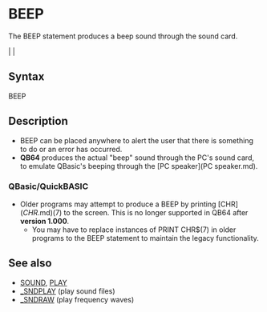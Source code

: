 # BEEP

The BEEP statement produces a beep sound through the sound card.

  

|  |

## Syntax

BEEP
  

## Description

* BEEP can be placed anywhere to alert the user that there is something to do or an error has occurred.
* **QB64** produces the actual "beep" sound through the PC's sound card, to emulate QBasic's beeping through the [PC speaker](PC speaker.md).

### QBasic/QuickBASIC

* Older programs may attempt to produce a BEEP by printing [CHR$](CHR$.md)(7) to the screen. This is no longer supported in QB64 after **version 1.000**.
	+ You may have to replace instances of PRINT CHR$(7) in older programs to the BEEP statement to maintain the legacy functionality.

  

## See also

* [SOUND](SOUND.md), [PLAY](PLAY.md)
* [_SNDPLAY](_SNDPLAY.md) (play sound files)
* [_SNDRAW](_SNDRAW.md) (play frequency waves)

  
